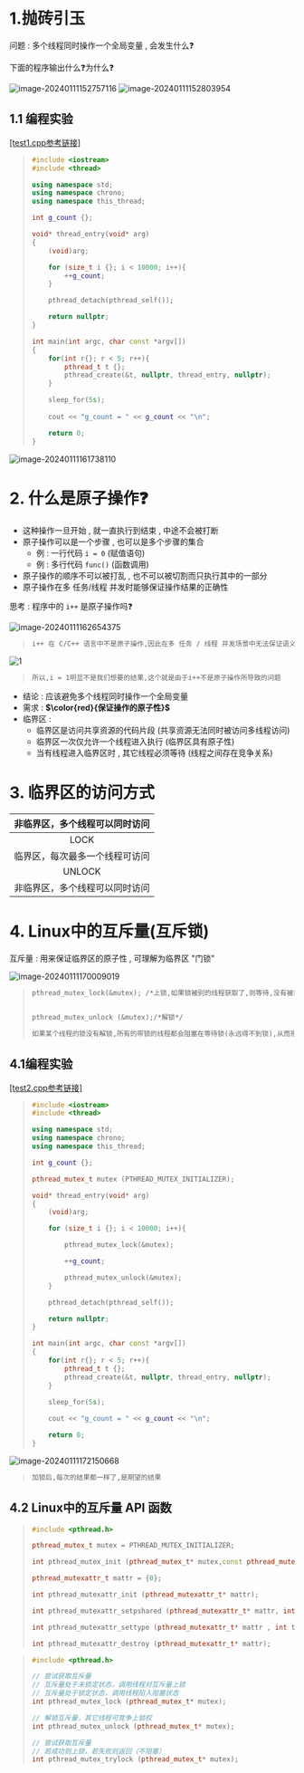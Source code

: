# 1.抛砖引玉

问题 : 多个线程同时操作一个全局变量 , 会发生什么❓

下面的程序输出什么❓为什么❓

<img src="assets/image-20240111152757116.png" alt="image-20240111152757116" />  <img src="assets/image-20240111152803954.png" alt="image-20240111152803954" /> 

## 1.1 编程实验

[[test1.cpp参考链接]](https://github.com/WONGZEONJYU/Linux_System_Program/blob/main/1-11.mutex/test1.cpp)

> ```c++
> #include <iostream>
> #include <thread>
> 
> using namespace std;
> using namespace chrono;
> using namespace this_thread;
> 
> int g_count {};
> 
> void* thread_entry(void* arg)
> {  
>     (void)arg;
> 
>     for (size_t i {}; i < 10000; i++){
>         ++g_count;
>     }
> 
>     pthread_detach(pthread_self());
> 
>     return nullptr;
> }
> 
> int main(int argc, char const *argv[])
> {
>     for(int r{}; r < 5; r++){
>         pthread_t t {};
>         pthread_create(&t, nullptr, thread_entry, nullptr);
>     }
> 
>     sleep_for(5s);
>     
>     cout << "g_count = " << g_count << "\n";
> 
>     return 0;
> }
> ```

<img src="assets/image-20240111161738110.png" alt="image-20240111161738110" />  

# 2. 什么是原子操作❓

* 这种操作一旦开始 , 就一直执行到结束 , 中途不会被打断
* 原子操作可以是一个步骤 , 也可以是多个步骤的集合
  * 例 : 一行代码 `i = 0` (赋值语句)
  * 例 : 多行代码 `func()` (函数调用)
* 原子操作的顺序不可以被打乱 , 也不可以被切割而只执行其中的一部分
* 原子操作在多 任务/线程 并发时能够保证操作结果的正确性  

思考 : 程序中的 `i++` 是原子操作吗❓

<img src="assets/image-20240111162654375.png" alt="image-20240111162654375" /> 

> ```tex
> i++ 在 C/C++ 语言中不是原子操作,因此在多 任务 / 线程 并发场景中无法保证语义正确性
> ```

 <img src="assets/1.jpg" alt="1" /> 

> ```tex
> 所以,i = 1明显不是我们想要的结果,这个就是由于i++不是原子操作所导致的问题
> ```

* 结论 : 应该避免多个线程同时操作一个全局变量
* 需求 : **$\color{red}{保证操作的原子性}$**
* 临界区 : 
  * 临界区是访问共享资源的代码片段 (共享资源无法同时被访问多线程访问)  
  * 临界区一次仅允许一个线程进入执行 (临界区具有原子性)  
  * 当有线程进入临界区时 , 其它线程必须等待 (线程之间存在竞争关系)  

# 3. 临界区的访问方式

| 非临界区，多个线程可以同时访问 |
| :----------------------------: |
|              LOCK              |
| 临界区，每次最多一个线程可访问 |
|             UNLOCK             |
| 非临界区，多个线程可以同时访问 |

# 4. Linux中的互斥量(互斥锁)

互斥量 : 用来保证临界区的原子性 , 可理解为临界区 "门锁"

<img src="assets/image-20240111170009019.png" alt="image-20240111170009019" /> 

> ```tex
> pthread_mutex_lock(&mutex); /*上锁,如果锁被别的线程获取了,则等待,没有被获取,就获取锁,进入临界区*/
> 
> 
> pthread_mutex_unlock (&mutex);/*解锁*/
> 
> 如果某个线程的锁没有解锁,所有的带锁的线程都会阻塞在等待锁(永远得不到锁),从而形成了传说中的死锁
> 
> ```

## 4.1编程实验

[[test2.cpp参考链接]](https://github.com/WONGZEONJYU/Linux_System_Program/blob/main/1-11.mutex/test2.cpp)

> ```c++
> #include <iostream>
> #include <thread>
> 
> using namespace std;
> using namespace chrono;
> using namespace this_thread;
> 
> int g_count {};
> 
> pthread_mutex_t mutex (PTHREAD_MUTEX_INITIALIZER);
> 
> void* thread_entry(void* arg)
> {  
>     (void)arg;
> 
>     for (size_t i {}; i < 10000; i++){
> 
>         pthread_mutex_lock(&mutex);
> 
>         ++g_count;
> 
>         pthread_mutex_unlock(&mutex);
>     }
> 
>     pthread_detach(pthread_self());
> 
>     return nullptr;
> }
> 
> int main(int argc, char const *argv[])
> {
>     for(int r{}; r < 5; r++){
>         pthread_t t {};
>         pthread_create(&t, nullptr, thread_entry, nullptr);
>     }
> 
>     sleep_for(5s);
>     
>     cout << "g_count = " << g_count << "\n";
> 
>     return 0;
> }
> ```

<img src="assets/image-20240111172150668.png" alt="image-20240111172150668" /> 

> ```tex
> 加锁后,每次的结果都一样了,是期望的结果
> ```

## 4.2 Linux中的互斥量 API 函数

> ```c++
> #include <pthread.h>
> 
> pthread_mutex_t mutex = PTHREAD_MUTEX_INITIALIZER;
> 
> int pthread_mutex_init (pthread_mutex_t* mutex,const pthread_mutexattr_t* attr);
> 
> pthread_mutexattr_t mattr = {0};
> 
> int pthread_mutexattr_init (pthread_mutexattr_t* mattr);
> 
> int pthread_mutexattr_setpshared (pthread_mutexattr_t* mattr, int pshared);
> 
> int pthread_mutexattr_settype (pthread_mutexattr_t* mattr , int type);
> 
> int pthread_mutexattr_destroy (pthread_mutexattr_t* mattr);
> 
> ```

> ```c++
> #include <pthread.h>
> 
> // 尝试获取互斥量
> // 互斥量处于未锁定状态，调用线程对互斥量上锁
> // 互斥量处于锁定状态，调用线程陷入阻塞状态
> int pthread_mutex_lock (pthread_mutex_t* mutex);
> 
> // 解锁互斥量，其它线程可竞争上锁权
> int pthread_mutex_unlock (pthread_mutex_t* mutex);
> 
> // 尝试获取互斥量
> // 若成功则上锁，若失败则返回（不阻塞）
> int pthread_mutex_trylock (pthread_mutex_t* mutex);
> 
> ```

### 









